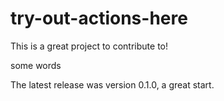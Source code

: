 # try-out-actions-here
This is a great project to contribute to!

some words

The latest release was version 0.1.0, a great start.

